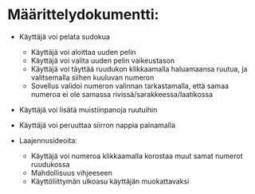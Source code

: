 # Määrittelydokumentti:


- Käyttäjä voi pelata sudokua
    - Käyttäjä voi aloittaa uuden pelin
    - Käyttäjä voi valita uuden pelin vaikeustason
    - Käyttäjä voi täyttää ruudukon klikkaamalla haluamaansa ruutua, ja valitsemalla siihen kuuluvan numeron
    - Sovellus validoi numeron valinnan tarkastamalla, että samaa numeroa ei ole samassa rivissä/sarakkeessa/laatikossa
- Käyttäjä voi lisätä muistiinpanoja ruutuihin
- Käyttäjä voi peruuttaa siirron nappia painamalla

- Laajennusideoita:
    - Käyttäjä voi numeroa klikkaamalla korostaa muut samat numerot ruudukossa
    - Mahdollisuus vihjeeseen
    - Käyttöliittymän ulkoasu käyttäjän muokattavaksi

